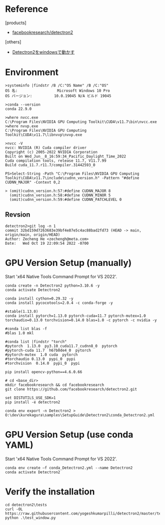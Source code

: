 # Reference

[products]
- [facebookresearch/detectron2](https://github.com/facebookresearch/detectron2)

[others]
  - [Detectron2をwindowsで動かす](https://qiita.com/techstrom/items/0b00c0fd0ab0b1519a98)

# Environment

```
>systeminfo |findstr /B /C:"OS Name" /B /C:"OS"
OS 名:                  Microsoft Windows 10 Pro
OS バージョン:          10.0.19045 N/A ビルド 19045

>conda --version
conda 22.9.0
```

```
>where nvcc.exe
C:\Program Files\NVIDIA GPU Computing Toolkit\CUDA\v11.7\bin\nvcc.exe
>where nvvp.exe
C:\Program Files\NVIDIA GPU Computing Toolkit\CUDA\v11.7\libnvvp\nvvp.exe
```

```
>nvcc -V
nvcc: NVIDIA (R) Cuda compiler driver
Copyright (c) 2005-2022 NVIDIA Corporation
Built on Wed_Jun__8_16:59:34_Pacific_Daylight_Time_2022
Cuda compilation tools, release 11.7, V11.7.99
Build cuda_11.7.r11.7/compiler.31442593_0
```
```
PS>Select-String -Path "C:\Program Files\NVIDIA GPU Computing Toolkit\CUDA\v11.7\include\cudnn_version.h" -Pattern "#define CUDNN_MAJOR" -Context 0,2

> (omit)cudnn_version.h:57:#define CUDNN_MAJOR 8
  (omit)cudnn_version.h:58:#define CUDNN_MINOR 5
  (omit)cudnn_version.h:59:#define CUDNN_PATCHLEVEL 0
```

## Revsion
```
detectron2>git log -n 1
commit 32bd159d7263683e39bf4e87e5c4ac88bad2fd73 (HEAD -> main, origin/main, origin/HEAD)
Author: Zecheng He <zechengh@meta.com>
Date:   Wed Oct 19 22:09:54 2022 -0700
```

# GPU Version Setup (manually)

Start 'x64 Native Tools Command Prompt for VS 2022'.
```
conda create -n Detectron2 python=3.10.6 -y
conda activate Detectron2

conda install cython=0.29.32 -y
conda install pycocotools=2.0.4 -c conda-forge -y

#stable(1.13.0)
conda install pytorch=1.13.0 pytorch-cuda=11.7 pytorch-mutex=1.0 torchaudio=0.13.0 torchvision=0.14.0 blas=1.0 -c pytorch -c nvidia -y

#conda list blas -f
#blas 1.0 mkl

#conda list |findstr "torch"
#pytorch  1.13.0  py3.10_cuda11.7_cudnn8_0  pytorch
#pytorch-cuda 11.7  h67b0de4_0  pytorch
#pytorch-mutex  1.0 cuda  pytorch
#torchaudio 0.13.0  pypi_0  pypi
#torchvision  0.14.0  pypi_0  pypi

pip install opencv-python==4.6.0.66

# cd <base_dir>
mkdir facebookresearch && cd facebookresearch
git clone https://github.com/facebookresearch/detectron2.git

set DISTUTILS_USE_SDK=1
pip install -e detectron2
```

```
conda env export -n Detectron2 > O:\dev\kurekagura\samples\SetupGuide\Detectron2\conda_Detectron2.yml
```

# GPU Version Setup (use conda YAML)

Start 'x64 Native Tools Command Prompt for VS 2022'.
```
conda env create –f conda_Detectron2.yml --name Detectron2
conda activate Detectron2
```

# Verify the installation
```
cd detectron2\tests
curl -OL https://raw.githubusercontent.com/yogeshkumarpilli/detectron2/master/tests/test_window.py
python .\test_window.py
```
